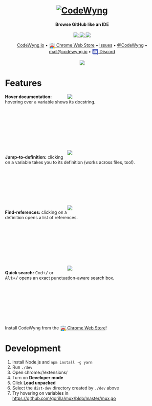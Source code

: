 <h1 align="center">
  <br>
  <a href="https://codewyng.io"><img src="https://storage.googleapis.com/codewyng-public/marquee-promo-tile.png" alt="CodeWyng" width="800"></a>
</h1>

<h4 align="center">Browse GitHub like an IDE</h4>

<p align="center">
  <a href="https://chrome.google.com/webstore/detail/njkkfaliiinmkcckepjdmgbmjljfdeee">
    <img src="https://img.shields.io/chrome-web-store/users/njkkfaliiinmkcckepjdmgbmjljfdeee.svg"/>
  </a>
  <a href="https://chrome.google.com/webstore/detail/njkkfaliiinmkcckepjdmgbmjljfdeee">
    <img src="https://img.shields.io/chrome-web-store/rating/njkkfaliiinmkcckepjdmgbmjljfdeee.svg"/>
  </a>
  <a href="https://chrome.google.com/webstore/detail/njkkfaliiinmkcckepjdmgbmjljfdeee">
    <img src="https://img.shields.io/chrome-web-store/v/njkkfaliiinmkcckepjdmgbmjljfdeee.svg"/>
  </a>
</p>

<p align="center">
  <a href="https://codewyng.io">CodeWyng.io</a> •
  <a href="https://chrome.google.com/webstore/detail/njkkfaliiinmkcckepjdmgbmjljfdeee"><img src="readme/chrome-web-store.png" align="center" width=20/> Chrome Web Store</a> •
  <a href="https://github.com/CodeWyng/codewyng">Issues</a> •
  <a href="https://twitter.com/CodeWyng">@CodeWyng</a> •
  <a href="mailto:mail@codewyng.io">mail@codewyng.io</a> •
  <a href="https://discord.gg/UQ97S9"><img src="readme/discord.png" align="center" width=20/> Discord</a>
  <br/>
  <br/>
  <img src="https://storage.googleapis.com/codewyng-public/demo.gif"/>
</p>

# Features

<img align="right" width="300" src="https://storage.googleapis.com/codewyng-public/hover.png">

**Hover documentation:** hovering over a variable shows its docstring.

<br>
<br>
<br>
<br>
<br>
<br>
<br>
<br>

<img align="right" width="300" src="https://storage.googleapis.com/codewyng-public/definition.png">

**Jump-to-definition:** clicking on a variable takes you to its definition (works across files, too!).

<br>
<br>
<br>
<br>
<br>
<br>
<br>

<img align="right" width="300" src="https://storage.googleapis.com/codewyng-public/references.png">

**Find-references:** clicking on a definition opens a list of references.

<br>
<br>
<br>
<br>
<br>
<br>
<br>
<br>

<img align="right" width="300" src="https://storage.googleapis.com/codewyng-public/search.png">

**Quick search:** <kbd>Cmd+/</kbd> or <kbd>Alt+/</kbd> opens an exact punctuation-aware search box.

<br>
<br>
<br>
<br>
<br>
<br>
<br>

Install CodeWyng from the <a href="https://chrome.google.com/webstore/detail/njkkfaliiinmkcckepjdmgbmjljfdeee"><img src="readme/chrome-web-store.png" align="center" width=20/> Chrome Web Store</a>!

# Development

1. Install Node.js and `npm install -g yarn`
2. Run `./dev`
3. Open chrome://extensions/
4. Turn on **Developer mode**
5. Click **Load unpacked**
6. Select the `dist-dev` directory created by `./dev` above
7. Try hovering on variables in https://github.com/gorilla/mux/blob/master/mux.go
